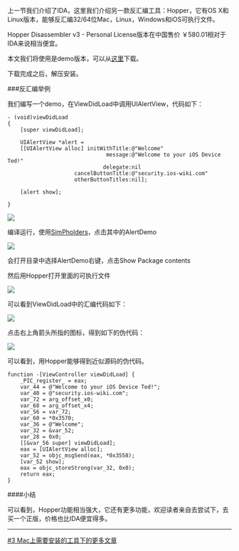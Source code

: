 上一节我们介绍了IDA，这里我们介绍另一款反汇编工具：Hopper，它有OS X和Linux版本，能够反汇编32/64位Mac，Linux，Windows和iOS可执行文件。


Hopper Disassembler v3 - Personal License版本在中国售价 ￥580.01相对于IDA来说相当便宜。

本文我们将使用是demo版本，可以从[这里](http://www.hopperapp.com/download.html)下载。

下载完成之后，解压安装。


###反汇编举例

我们编写一个demo，在ViewDidLoad中调用UIAlertView，代码如下：

    - (void)viewDidLoad
    {
        [super viewDidLoad];
        
        UIAlertView *alert =
        [[UIAlertView alloc] initWithTitle:@"Welcome"
                                   message:@"Welcome to your iOS Device Ted!"
                                  delegate:nil
                         cancelButtonTitle:@"security.ios-wiki.com"
                         otherButtonTitles:nil];
        
        [alert show];
        
    }
    

![](https://farm4.staticflickr.com/3806/14291712205_cdbb3921e7_c.jpg)

编译运行，使用[SimPholders](http://simpholders.com/)，点击其中的AlertDemo

![](https://farm3.staticflickr.com/2904/14311893343_32bd112dc6.jpg)

会打开目录中选择AlertDemo右键，点击Show Package contents
![]()

然后用Hopper打开里面的可执行文件

![](https://farm3.staticflickr.com/2915/14105079240_30cb2d2c2b_c.jpg)

可以看到ViewDidLoad中的汇编代码如下：

![](https://farm4.staticflickr.com/3703/14105058508_299a79d055_b.jpg)

点击右上角箭头所指的图标，得到如下的伪代码：

![](https://farm4.staticflickr.com/3786/14291190544_7b8ce5d823_b.jpg)


可以看到，用Hopper能够得到近似源码的伪代码。


    function -[ViewController viewDidLoad] {
        _PIC_register_ = eax;
        var_44 = @"Welcome to your iOS Device Ted!";
        var_40 = @"security.ios-wiki.com";
        var_72 = arg_offset_x0;
        var_68 = arg_offset_x4;
        var_56 = var_72;
        var_60 = *0x3570;
        var_36 = @"Welcome";
        var_32 = &var_52;
        var_28 = 0x0;
        [[&var_56 super] viewDidLoad];
        eax = [UIAlertView alloc];
        var_52 = objc_msgSend(eax, *0x3558);
        [var_52 show];
        eax = objc_storeStrong(var_32, 0x0);
        return eax;
    }






####小结

可以看到，Hopper功能相当强大，它还有更多功能，欢迎读者亲自去尝试下，去买一个正版，价格也比IDA便宜得多。




***
[#3 Mac上需要安装的工具下的更多文章](http://security.ios-wiki.com/issue-3/)

